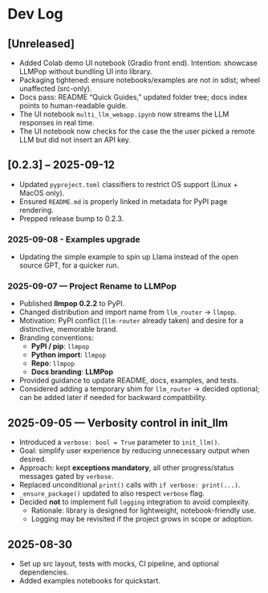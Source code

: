 # Dev Log
## [Unreleased]
- Added Colab demo UI notebook (Gradio front end). Intention: showcase LLMPop without bundling UI into library.
- Packaging tightened: ensure notebooks/examples are not in sdist; wheel unaffected (src-only).
- Docs pass: README “Quick Guides,” updated folder tree; docs index points to human-readable guide.
- The UI notebook `multi_llm_webapp.ipynb` now streams the LLM responses in real time.   
- The UI notebook now checks for the case the the user picked a remote LLM but did not insert an API key.  

## [0.2.3] – 2025-09-12
- Updated `pyproject.toml` classifiers to restrict OS support (Linux + MacOS only).
- Ensured `README.md` is properly linked in metadata for PyPI page rendering.
- Prepped release bump to 0.2.3.

### 2025-09-08 - Examples upgrade  
- Updating the simple example to spin up Llama instead of the open source GPT, for a quicker run.  

### 2025-09-07 — Project Rename to LLMPop
- Published **llmpop 0.2.2** to PyPI.
- Changed distribution and import name from `llm_router` → `llmpop`.
- Motivation: PyPI conflict (`llm-router` already taken) and desire for a distinctive, memorable brand.
- Branding conventions:
  - **PyPI / pip**: `llmpop`
  - **Python import**: `llmpop`
  - **Repo**: `llmpop`
  - **Docs branding**: **LLMPop**
- Provided guidance to update README, docs, examples, and tests.
- Considered adding a temporary shim for `llm_router` → decided optional; can be added later if needed for backward compatibility.

## 2025-09-05 — Verbosity control in init_llm
- Introduced a `verbose: bool = True` parameter to `init_llm()`.
- Goal: simplify user experience by reducing unnecessary output when desired.
- Approach: kept **exceptions mandatory**, all other progress/status messages gated by `verbose`.
- Replaced unconditional `print()` calls with `if verbose: print(...)`.
- `_ensure_package()` updated to also respect `verbose` flag.
- Decided **not** to implement full `logging` integration to avoid complexity.
  - Rationale: library is designed for lightweight, notebook-friendly use.
  - Logging may be revisited if the project grows in scope or adoption.

## 2025-08-30
- Set up src layout, tests with mocks, CI pipeline, and optional dependencies.
- Added examples notebooks for quickstart.